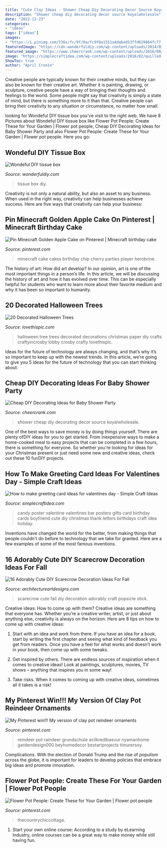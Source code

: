 ```yaml
---
title: "Cute Clay Ideas - Shower Cheap Diy Decorating Decor Source Koyalwholesale"
description: "Shower cheap diy decorating decor source koyalwholesale"
date: "2022-12-23"
categories:
- "ideas"
tags: ["ideas"]
images:
- "https://i.pinimg.com/736x/fc/9f/0a/fc9f0a1551a4dabed53ffd629864fc77.jpg"
featuredImage: "https://cdn.wonderfuldiy.com/wp-content/uploads/2014/03/Tissue-Box-f.jpg"
featured_image: "https://www.cheercrank.com/wp-content/uploads/2016/08/12-baby-shower-decor-ideas-woohome.jpg"
image: "https://simplecraftidea.com/wp-content/uploads/2016/02/quilled-211.jpg"
ShowToc: true
author: "April Cronin"
---
```



Creative people are typically known for their creative minds, but they can also be known for their creative art. Whether it is painting, drawing, or sculpture, creative people have a way of bringing their thoughts and feelings to the world. Some people might say that creativity is simply a state of mind, but there is something more to it than that. Creative people can bring their creativity to any situation or circumstance, no matter how small.

	

		
looking for Wondeful DIY tissue box you've visit to the right web. We have 8 Pictures about Wondeful DIY tissue box like Flower Pot People: Create These for Your Garden | Flower pot people, Cheap DIY Decorating Ideas for Baby Shower Party and also Flower Pot People: Create These for Your Garden | Flower pot people. Here you go:
		
    
## Wondeful DIY Tissue Box

<img loading=lazy src="https://cdn.wonderfuldiy.com/wp-content/uploads/2014/03/Tissue-Box-f.jpg" onerror="this.onerror=null;this.src='https://tse3.mm.bing.net/th?id=OIP.2PH4cB9w-bpLDuZZWye_VAHaHa&amp;pid=15.1';" alt="Wondeful DIY tissue box">

_Source: wonderfuldiy.com_

>tissue box diy. 

	

Creativity is not only a natural ability, but also an asset to any business. When used in the right way, creativity can help businesses achieve success. Here are five ways that creativity can help your business: 

    
## Pin Minecraft Golden Apple Cake On Pinterest | Minecraft Birthday Cake

<img loading=lazy src="https://i.pinimg.com/736x/08/9c/25/089c2568b06fcfc8c2e180a5c538db18--minecraft-pe-minecraft-stuff.jpg" onerror="this.onerror=null;this.src='https://tse2.mm.bing.net/th?id=OIP.YmZsZYI_-Uj6AMVOaBKvGwHaJ6&amp;pid=15.1';" alt="Pin Minecraft Golden Apple Cake on Pinterest | Minecraft birthday cake">

_Source: pinterest.com_

>minecraft cake cakes birthday chip cherry parties player herobrine. 

	

The history of art: How did art develop?
In our opinion, art is one of the most important things in a person’s life. In this article, we will be discussing the history of art and how it has evolved over time. This can be especially helpful for students who want to learn more about their favorite medium and why it has been so important to humanity.

    
## 20 Decorated Halloween Trees

<img loading=lazy src="http://www.lovethispic.com/uploaded_images/blogs/20-Decorated-Halloween-Trees-11920-1.jpg" onerror="this.onerror=null;this.src='https://tse4.mm.bing.net/th?id=OIP.C08-0dBxRNxrPdIh4appcQHaKc&amp;pid=15.1';" alt="20 Decorated Halloween Trees">

_Source: lovethispic.com_

>halloween tree trees decorated decorations christmas paper diy crafts craftyincrosby lobby crosby crafty lovethispic. 

	

Ideas for the future of technology are always changing, and that’s why it’s so important to keep up with the newest trends. In this article, we’re going to give you 5 ideas for the future of technology that you can start thinking about.

    
## Cheap DIY Decorating Ideas For Baby Shower Party

<img loading=lazy src="https://www.cheercrank.com/wp-content/uploads/2016/08/12-baby-shower-decor-ideas-woohome.jpg" onerror="this.onerror=null;this.src='https://tse2.mm.bing.net/th?id=OIP.uRO76r5IkL-ExwPPj9FPoAHaLH&amp;pid=15.1';" alt="Cheap DIY Decorating Ideas for Baby Shower Party">

_Source: cheercrank.com_

>shower cheap diy decorating decor source koyalwholesale. 

	

One of the best ways to save money is by doing things yourself. There are plenty ofDIY ideas for you to get started. From inexpensive ways to make a home-cooked meal to easy projects that can be completed in a few hours, there is something for everyone. So whether you're looking for ideas for your Christmas present or just need some new and creative ideas, check out these 10 funDIY projects.

    
## How To Make Greeting Card Ideas For Valentines Day - Simple Craft Ideas

<img loading=lazy src="https://simplecraftidea.com/wp-content/uploads/2016/02/quilled-211.jpg" onerror="this.onerror=null;this.src='https://tse1.mm.bing.net/th?id=OIP.RUnGJ83i2yFR4tG-eqbgUwHaNJ&amp;pid=15.1';" alt="How to make greeting card ideas for valentines day - Simple Craft Ideas">

_Source: simplecraftidea.com_

>candy poster valentine valentines bar posters gifts card birthday cards boyfriend cute diy christmas thank letters birthdays craft idea holiday. 

	

Inventions have changed the world for the better, from making things that people couldn't do before to technology that we take for granted. Here are a few examples of some of the most famous inventions.

    
## 16 Adorably Cute DIY Scarecrow Decoration Ideas For Fall

<img loading=lazy src="https://www.architectureartdesigns.com/wp-content/uploads/2020/10/16-Adorably-Cute-DIY-Scarecrow-Decoration-Ideas-For-Fall-10.jpg" onerror="this.onerror=null;this.src='https://tse3.mm.bing.net/th?id=OIP.NQ3mFcN4xcG3OVINnrsFVQHaLH&amp;pid=15.1';" alt="16 Adorably Cute DIY Scarecrow Decoration Ideas For Fall">

_Source: architectureartdesigns.com_

>scarecrow cute fall diy decoration adorably craft popsicle stick. 

	

Creative ideas: How to come up with them?
Creative ideas are something that everyone has. Whether you’re a creative writer, artist, or just about anything else, creativity is always on the horizon. Here are 8 tips on how to come up with creative ideas:
1. Start with an idea and work from there. If you have an idea for a book, start by writing the first chapter and seeing what kind of feedback you get from readers. Once you have a feel for what works and doesn’t work in your book, then come up with some tweaks.

2. Get inspired by others. There are endless sources of inspiration when it comes to creative ideas! Look at paintings, sculptures, movies, TV shows – anything that inspires you in some way!

3. Take risks. When it comes to coming up with creative ideas, sometimes all it takes is a risk!

    
## My Pinterest Win!!! My Version Of Clay Pot Reindeer Ornaments

<img loading=lazy src="https://i.pinimg.com/736x/fc/9f/0a/fc9f0a1551a4dabed53ffd629864fc77.jpg" onerror="this.onerror=null;this.src='https://tse3.mm.bing.net/th?id=OIP.EOMz-utN4S9mL9eXI6q7_wHaJ3&amp;pid=15.1';" alt="My Pinterest win!!! My version of clay pot reindeer ornaments">

_Source: pinterest.com_

>reindeer pot raindeer grundschule acilkredibasvur nyamanhome gardendesign000 beyhomedecor bestartprojects timurersoy. 

	

Complications. With the election of Donald Trump and the rise of populism across the globe, it is important for leaders to develop policies that embrace big ideas and promote innovation.

    
## Flower Pot People: Create These For Your Garden | Flower Pot People

<img loading=lazy src="https://i.pinimg.com/736x/35/07/5a/35075ad03204be802eb248a5dabe916b.jpg" onerror="this.onerror=null;this.src='https://tse4.mm.bing.net/th?id=OIP.ydv75iGBXqplb9jn9hr_wwHaLH&amp;pid=15.1';" alt="Flower Pot People: Create These for Your Garden | Flower pot people">

_Source: pinterest.com_

>thecountrychiccottage. 

	

1. Start your own online course: According to a study by eLearning Industry, online courses can be a great way to make money while still having fun.

